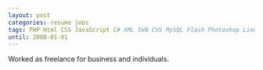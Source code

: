 ```yaml
---
layout: post
categories: resume jobs
tags: PHP Html CSS JavaScript C# XML SVN CVS MySQL Flash Photoshop Linux Web
until: 2008-01-01
---
```


Worked as freelance for business and individuals.